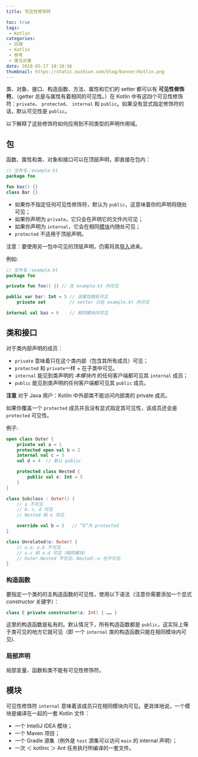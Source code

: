 ```yaml
---
title: 可见性修饰符

toc: true
tags:
 - Kotlin
categories:
 - 后端
 - Kotlin
 - 参考
 - 类与对象
date: 2018-05-17 10:18:56
thumbnail: https://static.oushiun.com/blog/banner/Kotlin.png
---
```


类、对象、接口、构造函数、方法、属性和它们的 setter 都可以有 **可见性修饰符**。（getter 总是与属性有着相同的可见性。）在 Kotlin 中有这四个可见性修饰符：`private`、 `protected`、 `internal` 和 `public`。如果没有显式指定修饰符的话，默认可见性是 `public`。

<!-- more -->

以下解释了这些修饰符如何应用到不同类型的声明作用域。

## 包

函数、属性和类、对象和接口可以在顶层声明，即直接在包内：

``` kotlin
// 文件名：example.kt
package foo

fun baz() {}
class Bar {}
```

*   如果你不指定任何可见性修饰符，默认为 `public`，这意味着你的声明将随处可见；
*   如果你声明为 `private`，它只会在声明它的文件内可见；
*   如果你声明为 `internal`，它会在相同[模块](#模块)内随处可见；
*   `protected` 不适用于顶层声明。

注意：要使用另一包中可见的顶层声明，仍需将其[导入](packages.html#导入)进来。

例如:

``` kotlin
// 文件名：example.kt
package foo

private fun foo() {} // 在 example.kt 内可见

public var bar: Int = 5 // 该属性随处可见
    private set         // setter 只在 example.kt 内可见

internal val baz = 6    // 相同模块内可见
```

## 类和接口

对于类内部声明的成员：

*   `private` 意味着只在这个类内部（包含其所有成员）可见；
*   `protected` 和 `private`一样 + 在子类中可见。
*   `internal` 能见到类声明的 _本模块内_ 的任何客户端都可见其 `internal` 成员；
*   `public` 能见到类声明的任何客户端都可见其 `public` 成员。

**注意** 对于 Java 用户：Kotlin 中外部类不能访问内部类的 private 成员。

如果你覆盖一个 `protected` 成员并且没有显式指定其可见性，该成员还会是 `protected` 可见性。

例子:

``` kotlin
open class Outer {
    private val a = 1
    protected open val b = 2
    internal val c = 3
    val d = 4  // 默认 public

    protected class Nested {
        public val e: Int = 5
    }
}

class Subclass : Outer() {
    // a 不可见
    // b、c、d 可见
    // Nested 和 e 可见

    override val b = 5   // “b”为 protected
}

class Unrelated(o: Outer) {
    // o.a、o.b 不可见
    // o.c 和 o.d 可见（相同模块）
    // Outer.Nested 不可见，Nested::e 也不可见
}
```

### 构造函数

要指定一个类的的主构造函数的可见性，使用以下语法（注意你需要添加一个显式 _constructor_ 关键字）：

``` kotlin
class C private constructor(a: Int) { …… }
```

这里的构造函数是私有的。默认情况下，所有构造函数都是 `public`，这实际上等于类可见的地方它就可见（即 一个 `internal` 类的构造函数只能在相同模块内可见).

### 局部声明

局部变量、函数和类不能有可见性修饰符。

## 模块

可见性修饰符 `internal` 意味着该成员只在相同模块内可见。更具体地说，一个模块是编译在一起的一套 Kotlin 文件：

*   一个 IntelliJ IDEA 模块；
*   一个 Maven 项目；
*   一个 Gradle 源集（例外是 `test` 源集可以访问 `main` 的 internal 声明）；
*   一次 ＜ kotlinc ＞ Ant 任务执行所编译的一套文件。

